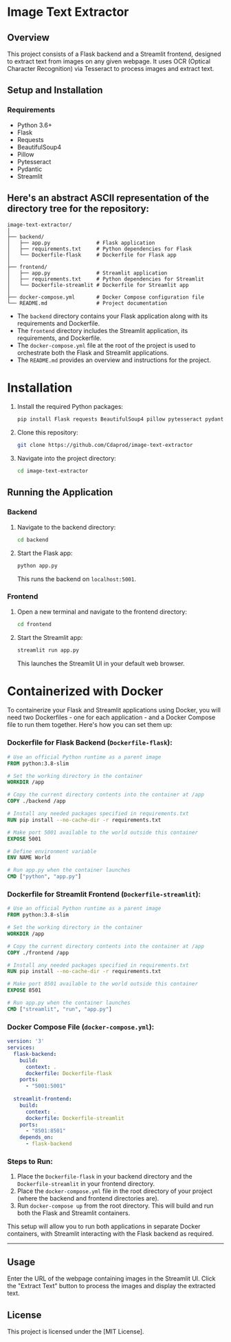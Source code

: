 # Image Text Extractor

## Overview

This project consists of a Flask backend and a Streamlit frontend, designed to extract text from images on any given webpage. It uses OCR (Optical Character Recognition) via Tesseract to process images and extract text.

## Setup and Installation

### Requirements
- Python 3.6+
- Flask
- Requests
- BeautifulSoup4
- Pillow
- Pytesseract
- Pydantic
- Streamlit

## Here's an abstract ASCII representation of the directory tree for the repository:

```
image-text-extractor/
│
├── backend/
│   ├── app.py               # Flask application
│   ├── requirements.txt     # Python dependencies for Flask
│   └── Dockerfile-flask     # Dockerfile for Flask app
│
├── frontend/
│   ├── app.py               # Streamlit application
│   ├── requirements.txt     # Python dependencies for Streamlit
│   └── Dockerfile-streamlit # Dockerfile for Streamlit app
│
├── docker-compose.yml       # Docker Compose configuration file
└── README.md                # Project documentation
```

- The `backend` directory contains your Flask application along with its requirements and Dockerfile.
- The `frontend` directory includes the Streamlit application, its requirements, and Dockerfile.
- The `docker-compose.yml` file at the root of the project is used to orchestrate both the Flask and Streamlit applications. 
- The `README.md` provides an overview and instructions for the project.

# Installation

1. Install the required Python packages:
   ```bash
   pip install Flask requests BeautifulSoup4 pillow pytesseract pydantic streamlit
   ```

2. Clone this repository:
   ```bash
   git clone https://github.com/Cdaprod/image-text-extractor
   ```

3. Navigate into the project directory:
   ```bash
   cd image-text-extractor
   ```

## Running the Application

### Backend

1. Navigate to the backend directory:
   ```bash
   cd backend
   ```

2. Start the Flask app:
   ```bash
   python app.py
   ```
   This runs the backend on `localhost:5001`.

### Frontend

1. Open a new terminal and navigate to the frontend directory:
   ```bash
   cd frontend
   ```

2. Start the Streamlit app:
   ```bash
   streamlit run app.py
   ```
   This launches the Streamlit UI in your default web browser.

# Containerized with Docker

To containerize your Flask and Streamlit applications using Docker, you will need two Dockerfiles - one for each application - and a Docker Compose file to run them together. Here's how you can set them up:

### Dockerfile for Flask Backend (`Dockerfile-flask`):

```Dockerfile
# Use an official Python runtime as a parent image
FROM python:3.8-slim

# Set the working directory in the container
WORKDIR /app

# Copy the current directory contents into the container at /app
COPY ./backend /app

# Install any needed packages specified in requirements.txt
RUN pip install --no-cache-dir -r requirements.txt

# Make port 5001 available to the world outside this container
EXPOSE 5001

# Define environment variable
ENV NAME World

# Run app.py when the container launches
CMD ["python", "app.py"]
```

### Dockerfile for Streamlit Frontend (`Dockerfile-streamlit`):

```Dockerfile
# Use an official Python runtime as a parent image
FROM python:3.8-slim

# Set the working directory in the container
WORKDIR /app

# Copy the current directory contents into the container at /app
COPY ./frontend /app

# Install any needed packages specified in requirements.txt
RUN pip install --no-cache-dir -r requirements.txt

# Make port 8501 available to the world outside this container
EXPOSE 8501

# Run app.py when the container launches
CMD ["streamlit", "run", "app.py"]
```

### Docker Compose File (`docker-compose.yml`):

```yaml
version: '3'
services:
  flask-backend:
    build: 
      context: .
      dockerfile: Dockerfile-flask
    ports:
      - "5001:5001"
  
  streamlit-frontend:
    build: 
      context: .
      dockerfile: Dockerfile-streamlit
    ports:
      - "8501:8501"
    depends_on:
      - flask-backend
```

### Steps to Run:

1. Place the `Dockerfile-flask` in your backend directory and the `Dockerfile-streamlit` in your frontend directory.
2. Place the `docker-compose.yml` file in the root directory of your project (where the backend and frontend directories are).
3. Run `docker-compose up` from the root directory. This will build and run both the Flask and Streamlit containers.

This setup will allow you to run both applications in separate Docker containers, with Streamlit interacting with the Flask backend as required.

---

## Usage

Enter the URL of the webpage containing images in the Streamlit UI. Click the "Extract Text" button to process the images and display the extracted text.

## License

This project is licensed under the [MIT License].